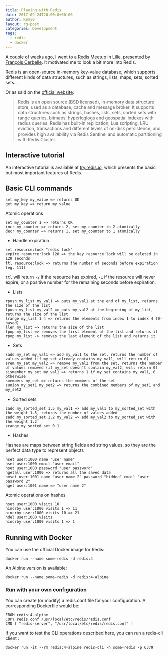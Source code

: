 ```yaml
---
title: Playing with Redis
date: 2017-09-24T20:00:0+00:00
author: RemyG
layout: rg-post
categories: Development
tags:
  - redis
  - docker
---
```


A couple of weeks ago, I went to a [Redis Meetup](https://www.meetup.com/Redis-Lille/events/242026831/) in Lille, presented by [François Cerbelle](https://fcerbell.github.io/). It motivated me to look a bit more into Redis.

Redis is an open-source in-memory key-value database, which supports different kinds of data structures, such as strings, lists, maps, sets, sorted sets...

<!--more-->

Or as said on the [official website](https://redis.io/):

> Redis is an open source (BSD licensed), in-memory data structure store, used as a database, cache and message broker. It supports data structures such as strings, hashes, lists, sets, sorted sets with range queries, bitmaps, hyperloglogs and geospatial indexes with radius queries. Redis has built-in replication, Lua scripting, LRU eviction, transactions and different levels of on-disk persistence, and provides high availability via Redis Sentinel and automatic partitioning with Redis Cluster.

## Interactive tutorial

An interactive tutorial is available at [try.redis.io](http://try.redis.io/), which presents the basic but most important features of Redis.


## Basic CLI commands

```
set my_key my_value => returns OK
get my_key => return my_value
```

Atomic operations

```
set my_counter 1 => returns OK
incr my_counter => returns 2, set my_counter to 2 atomically
decr my_counter => returns 1, set my_counter to 1 atomically
```

* Handle expiration

```
set resource:lock "redis lock"
expire resource:lock 120 => the key resource:lock will be deleted in 120 seconds
ttl resource:lock => returns the number of seconds before expiration (eg. 111)
```

```ttl``` will return ```-2``` if the resource has expired, ```-1``` if the resource will never expire, or a positive number for the remaining seconds before expiration.

* Lists

```
rpush my_list my_val1 => puts my_val1 at the end of my_list, returns the size of the list
lpush my_list my_val2 => puts my_val2 at the beginning of my_list, returns the size of the list
lrange my_list 1 4 => returns the elements from index 1 to index 4 (0-based)
llen my_list => returns the size of the list
lpop my_list => removes the first element of the list and returns it
rpop my_list -> removes the last element of the list and returns it
```

* Sets

```
sadd my_set my_val1 => add my_val1 to the set, returns the number of values added (if my_set already contains my_val1, will return 0)
srem my_set my_val2 => remove my_val2 from the set, returns the number of values removed (if my_set doesn't contain my_val2, will return 0)
sismember my_set my_val1 => returns 1 if my_set contains my_val1, 0 otherwise
smembers my_set => returns the members of the set
sunion my_set1 my_set2 => returns the combined members of my_set1 and my_set2
```

* Sorted sets

```
zadd my_sorted_set 1.5 my_val1 => add my_val1 to my_sorted_set with the weight 1.5, returns the number of values added
zadd my_sorted_set 1.2 my_val2 => add my_val2 to my_sorted_set with the weight 1.2
zrange my_sorted_set 0 1
```

* Hashes

Hashes are maps between string fields and string values, so they are the perfect data type to represent objects

```
hset user:1000 name "user name"
hset user:1000 email "user email"
hset user:1000 password "user password"
hgetall user:1000 => returns all the saved data 
hmset user:1001 name "user name 2" password "hidden" email "user password 2"
hget user:1001 name => "user name 2"
```

Atomic operations on hashes

```
hset user:1000 visits 10
hincrby user:1000 visits 1 => 11
hincrby user:1000 visits 10 => 21
hdel user:1000 visits
hincrby user:1000 visits 1 => 1
```

## Running with Docker

You can use the official Docker image for Redis:

```
docker run --name some-redis -d redis:4
```

An Alpine version is available:

```
docker run --name some-redis -d redis:4-alpine
```

### Run with your own configuration

You can create (or modify) a redis.conf file for your configuration. A corresponding Dockerfile would be:

```
FROM redis:4-alpine
COPY redis.conf /usr/local/etc/redis/redis.conf
CMD [ "redis-server", "/usr/local/etc/redis/redis.conf" ]
```

If you want to test the CLI operations described here, you can run a redis-cli client :

```
docker run -it --rm redis:4-alpine redis-cli -h some-redis -p 6379
```

